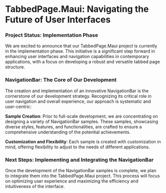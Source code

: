 # TabbedPage.Maui: Navigating the Future of User Interfaces
### Project Status: Implementation Phase
We are excited to announce that our TabbedPage.Maui project is currently in the implementation phase. This initiative is a significant step forward in enhancing user interfaces and navigation capabilities in contemporary applications, with a focus on developing a robust and versatile tabbed page structure.

### NavigationBar: The Core of Our Development
The creation and implementation of an innovative NavigationBar is the cornerstone of our development strategy. Recognizing its critical role in user navigation and overall experience, our approach is systematic and user-centric:

**Sample Creation**: Prior to full-scale development, we are concentrating on designing a variety of NavigationBar samples. These samples, showcasing diverse styles, features, and functionalities, are crafted to ensure a comprehensive understanding of the potential achievements.

**Customization and Flexibility**: Each sample is created with customization in mind, offering flexibility to adjust to the needs of different applications.

### Next Steps: Implementing and Integrating the NavigationBar
Once the development of the NavigationBar samples is complete, we plan to integrate them into the TabbedPage.Maui project. This process will focus on optimizing user experience and maximizing the efficiency and intuitiveness of the interface.
